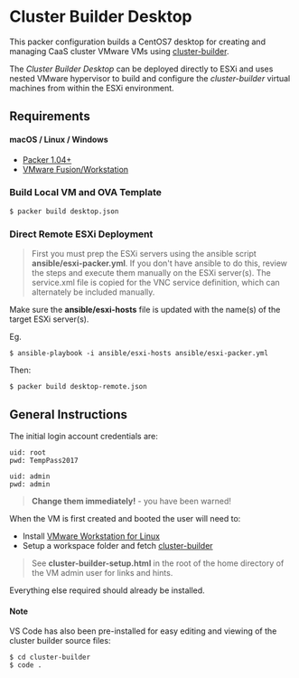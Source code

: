 # Cluster Builder Desktop
This packer configuration builds a CentOS7 desktop for creating and managing CaaS cluster VMware VMs using [cluster-builder]("https://github.com/ids/cluster-builder").

The _Cluster Builder Desktop_ can be deployed directly to ESXi and uses nested VMware hypervisor to build and configure the _cluster-builder_ virtual machines from within the ESXi environment.

## Requirements

#### macOS / Linux / Windows

- [Packer 1.04+](https://www.packer.io/downloads.html)
- [VMware Fusion/Workstation](https://my.vmware.com/web/vmware/details?downloadGroup=WKST-1257-LX&productId=524&rPId=17068)

### Build Local VM and OVA Template

    $ packer build desktop.json

### Direct Remote ESXi Deployment
> First you must prep the ESXi servers using the ansible script **ansible/esxi-packer.yml**.  If you don't have ansible to do this, review the steps and execute them manually on the ESXi server(s).  The service.xml file is copied for the VNC service definition, which can alternately be included manually.

Make sure the **ansible/esxi-hosts** file is updated with the name(s) of the target ESXi server(s).

Eg.

    $ ansible-playbook -i ansible/esxi-hosts ansible/esxi-packer.yml


Then:

    $ packer build desktop-remote.json


## General Instructions
The initial login account credentials are:

    uid: root
    pwd: TempPass2017

    uid: admin
    pwd: admin

> **Change them immediately!** - you have been warned!

When the VM is first created and booted the user will need to:

* Install [VMware Workstation for Linux](https://my.vmware.com/web/vmware/details?downloadGroup=WKST-1257-LX&productId=524&rPId=17068) 
* Setup a workspace folder and fetch [cluster-builder](https://github.com/ids/cluster-builder)

> See **cluster-builder-setup.html** in the root of the home directory of the VM admin user for links and hints.

Everything else required should already be installed.

#### Note
VS Code has also been pre-installed for easy editing and viewing of the cluster builder source files:

    $ cd cluster-builder
    $ code .


